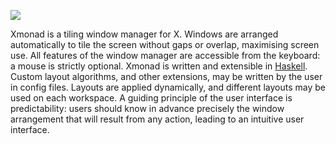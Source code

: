 [![](http://xmonad.org/images/logo.png)](http://xmonad.org)


Xmonad is a tiling window manager for X. Windows are arranged automatically to tile the screen without gaps or overlap, maximising screen use. All features of the window manager are accessible from the keyboard: a mouse is strictly optional. Xmonad is written and extensible in [Haskell](http://haskell.org). Custom layout algorithms, and other extensions, may be written by the user in config files. Layouts are applied dynamically, and different layouts may be used on each workspace. A guiding principle of the user interface is predictability: users should know in advance precisely the window arrangement that will result from any action, leading to an intuitive user interface.